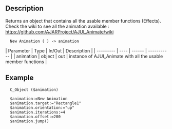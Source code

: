 ﻿<!-- New Animation ( ) -> animation instance -->


## Description

Returns an object that contains all the usable member functions (Effects). Check the wiki to see all the animation available : https://github.com/AJARProject/AJUI_Animate/wiki

```4d
  New Animation ( ) -> animation
```

| Parameter | Type | In/Out | Description |
| --------- | ---- | ------ | ----------- |
| animation | object | out | instance of AJUI_Animate with all the usable member functions |

## Example

```4d
  C_Object ($animation)
  
  $animation:=New Animation
  $animation.target:="Rectangle1"
  $animation.orientation:="up"
  $animation.iterations:=4
  $animation.offset:=200
  $animation.jump()
  
```
